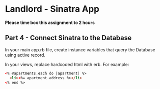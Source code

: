 # Landlord - Sinatra App

**Please time box this assignment to 2 hours**

## Part 4 - Connect Sinatra to the Database

In your main app.rb file, create instance variables that query the Database using active record.

In your views, replace hardcoded html with erb. For example:

```html
<% @apartments.each do |apartment| %>
  <li><%= apartment.address %></li>
<% end %>
```
